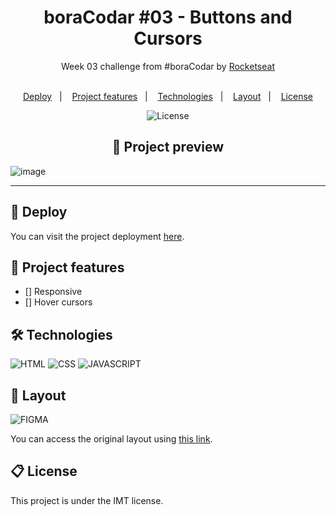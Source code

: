 <!-- @format -->

<h1 align="center"> boraCodar #03 - Buttons and Cursors </h1>
<div align="center">
  Week 03 challenge from #boraCodar by <a href="https://www.rocketseat.com.br/" target="_blank">Rocketseat</a>
</div>
</br>

<p align="center">
  <a href="#-deploy">Deploy</a>&nbsp;&nbsp;&nbsp;|&nbsp;&nbsp;&nbsp;
  <a href="#-project-features">Project features</a>&nbsp;&nbsp;&nbsp;|&nbsp;&nbsp;&nbsp;
  <a href="#-technologies">Technologies</a>&nbsp;&nbsp;&nbsp;|&nbsp;&nbsp;&nbsp;
  <a href="#-layout">Layout</a>&nbsp;&nbsp;&nbsp;|&nbsp;&nbsp;&nbsp;
  <a href="#-license">License</a>
</p>

<p align="center">
  <img alt="License" src="https://img.shields.io/static/v1?label=license&message=MIT&color=49AA26&labelColor=000000">
</p>

<h2 align="center">
  📃 Project preview
</h2>

![image](https://github.com/marcoftmartins/boraCodar-03-buttons-and-cursors/assets/47821731/6f1fda8d-8be3-4193-a929-72fa40b5f35b)

---

## 🚀 Deploy

You can visit the project deployment [here]().

## 🚧 Project features

- [] Responsive
- [] Hover cursors

## 🛠 Technologies

![HTML](https://img.shields.io/badge/HTML5-E34F26?style=for-the-badge&logo=html5&logoColor=white)
![CSS](https://img.shields.io/badge/CSS3-1572B6?style=for-the-badge&logo=css3&logoColor=white)
![JAVASCRIPT](https://img.shields.io/badge/JavaScript-F7DF1E?style=for-the-badge&logo=javascript&logoColor=black)

## 🎨 Layout

![FIGMA](https://img.shields.io/badge/Figma-F24E1E?style=for-the-badge&logo=figma&logoColor=white)

You can access the original layout using [this link](https://www.rocketseat.com.br/boracodar/desafios-anteriores/botoes-e-cursores-desafio-03).

## 📋 License

This project is under the IMT license.
